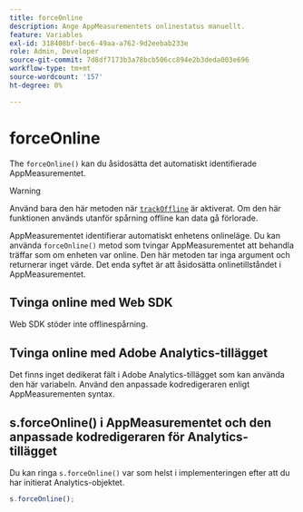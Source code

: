 ```yaml
---
title: forceOnline
description: Ange AppMeasurementets onlinestatus manuellt.
feature: Variables
exl-id: 318408bf-bec6-49aa-a762-9d2eebab233e
role: Admin, Developer
source-git-commit: 7d8df7173b3a78bcb506cc894e2b3deda003e696
workflow-type: tm+mt
source-wordcount: '157'
ht-degree: 0%

---
```


# forceOnline

The `forceOnline()` kan du åsidosätta det automatiskt identifierade AppMeasurementet.

>[!WARNING]
>
>Använd bara den här metoden när [`trackOffline`](../config-vars/trackoffline.md) är aktiverat. Om den här funktionen används utanför spårning offline kan data gå förlorade.

AppMeasurementet identifierar automatiskt enhetens onlineläge. Du kan använda `forceOnline()` metod som tvingar AppMeasurementet att behandla träffar som om enheten var online. Den här metoden tar inga argument och returnerar inget värde. Det enda syftet är att åsidosätta onlinetillståndet i AppMeasurementet.

## Tvinga online med Web SDK

Web SDK stöder inte offlinespårning.

## Tvinga online med Adobe Analytics-tillägget

Det finns inget dedikerat fält i Adobe Analytics-tillägget som kan använda den här variabeln. Använd den anpassade kodredigeraren enligt AppMeasurementen syntax.

## s.forceOnline() i AppMeasurementet och den anpassade kodredigeraren för Analytics-tillägget

Du kan ringa `s.forceOnline()` var som helst i implementeringen efter att du har initierat Analytics-objektet.

```js
s.forceOnline();
```

